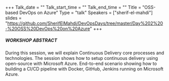 +++
Talk_date = ""
Talk_start_time = ""
Talk_end_time = ""
Title = "OSS-based DevOps on Azure"
Type = "talk"
Speakers = ["sherif-el-mahdi"]
slides = "https://github.com/SherifElMahdi/DevOpsDays/tree/master/Day%202%20-%20OSS%20DevOps%20on%20Azure"
+++

##### WORKSHOP ABSTRACT

During this session, we will explain Continuous Delivery core processes and technologies. The session shows how to setup continuous delivery using open-source with Microsoft Azure. End-to-end scenario showing how to building a CI/CD pipeline with Docker, GitHub, Jenkins running on Microsoft Azure.

